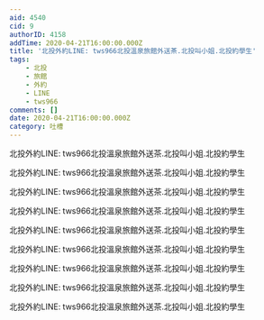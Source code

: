 ```yaml
---
aid: 4540
cid: 9
authorID: 4158
addTime: 2020-04-21T16:00:00.000Z
title: '北投外約LINE: tws966北投溫泉旅館外送茶.北投叫小姐.北投約學生'
tags:
    - 北投
    - 旅館
    - 外約
    - LINE
    - tws966
comments: []
date: 2020-04-21T16:00:00.000Z
category: 吐槽
---
```


北投外約LINE: tws966北投溫泉旅館外送茶.北投叫小姐.北投約學生

北投外約LINE: tws966北投溫泉旅館外送茶.北投叫小姐.北投約學生

北投外約LINE: tws966北投溫泉旅館外送茶.北投叫小姐.北投約學生

北投外約LINE: tws966北投溫泉旅館外送茶.北投叫小姐.北投約學生

北投外約LINE: tws966北投溫泉旅館外送茶.北投叫小姐.北投約學生

北投外約LINE: tws966北投溫泉旅館外送茶.北投叫小姐.北投約學生

北投外約LINE: tws966北投溫泉旅館外送茶.北投叫小姐.北投約學生

北投外約LINE: tws966北投溫泉旅館外送茶.北投叫小姐.北投約學生

北投外約LINE: tws966北投溫泉旅館外送茶.北投叫小姐.北投約學生
